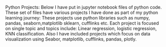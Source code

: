 Python Projects: Below I have put in jupyter notebook files of python code. These set of files have various projects
I have done as part of my python learning journey: These projects use python libraries such as numpy, pandas, seaborn,matplotlib
sklearn, cufflinks etc. Each project is focused on single topic and topics include: Linear regression, logistic regression,
KNN classification. 
Also I have included projects which focus on data visualization using Seabor, matplotlib, cufflinks, pandas, plotly.
